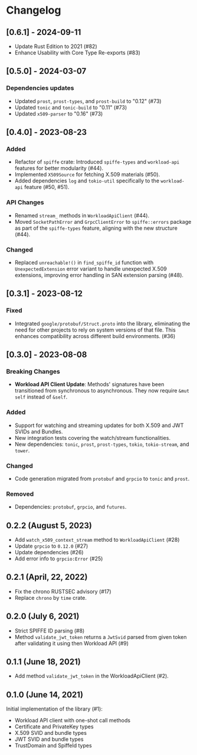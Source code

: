 # Changelog

## [0.6.1] - 2024-09-11

- Update Rust Edition to 2021 (#82)
- Enhance Usability with Core Type Re-exports (#83)

## [0.5.0] - 2024-03-07

### Dependencies updates

- Updated `prost`, `prost-types`, and `prost-build` to "0.12" (#73)
- Updated `tonic` and `tonic-build` to "0.11" (#73)
- Updated `x509-parser` to "0.16" (#73)

## [0.4.0] - 2023-08-23

### Added

- Refactor of `spiffe` crate: Introduced `spiffe-types` and `workload-api` features for better modularity (#44).
- Implemented `X509Source` for fetching X.509 materials (#50).
- Added dependencies `log` and `tokio-util` specifically to the `workload-api` feature (#50, #51).

### API Changes

- Renamed `stream_` methods in `WorkloadApiClient` (#44).
- Moved `SocketPathError` and `GrpcClientError` to `spiffe::errors` package as part of the `spiffe-types` feature,
  aligning with the new structure (#44).

### Changed

- Replaced `unreachable!()` in `find_spiffe_id` function with `UnexpectedExtension` error variant to handle unexpected
  X.509 extensions, improving error handling in SAN extension parsing (#48).

## [0.3.1] - 2023-08-12

### Fixed

- Integrated `google/protobuf/Struct.proto` into the library, eliminating the need for other projects to rely on system
  versions of that file. This enhances compatibility across different build environments. (#36)

## [0.3.0] - 2023-08-08

### Breaking Changes
- **Workload API Client Update**: Methods' signatures have been transitioned from synchronous to asynchronous. They now require `&mut self` instead of `&self`.

### Added
- Support for watching and streaming updates for both X.509 and JWT SVIDs and Bundles.
- New integration tests covering the watch/stream functionalities.
- New dependencies: `tonic`, `prost`, `prost-types`, `tokio`, `tokio-stream`, and `tower`.

### Changed
- Code generation migrated from `protobuf` and `grpcio` to `tonic` and `prost`.

### Removed
- Dependencies: `protobuf`, `grpcio`, and `futures`.


## 0.2.2 (August 5, 2023)

  * Add `watch_x509_context_stream` method to `WorkloadApiClient` (#28)
  * Update `grpcio` to `0.12.0` (#27)
  * Update dependencies (#26)
  * Add error info to `grpcio:Error` (#25)

## 0.2.1 (April, 22, 2022)

  * Fix the chrono RUSTSEC advisory (#17)
  * Replace `chrono` by `time` crate.

## 0.2.0 (July 6, 2021)

  * Strict SPIFFE ID parsing (#8)
  * Method `validate_jwt_token` returns a `JwtSvid` parsed 
    from given token after validating it using then Workload API (#9)

## 0.1.1 (June 18, 2021)
  * Add method `validate_jwt_token` in the WorkloadApiClient (#2).

## 0.1.0 (June 14, 2021)

Initial implementation of the library (#1):
  * Workload API client with one-shot call methods
  * Certificate and PrivateKey types
  * X.509 SVID and bundle types
  * JWT SVID and bundle types
  * TrustDomain and SpiffeId types